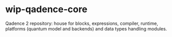 # wip-qadence-core
Qadence 2 repository: house for blocks, expressions, compiler, runtime, platforms (quantum model and backends) and data types handling modules.
